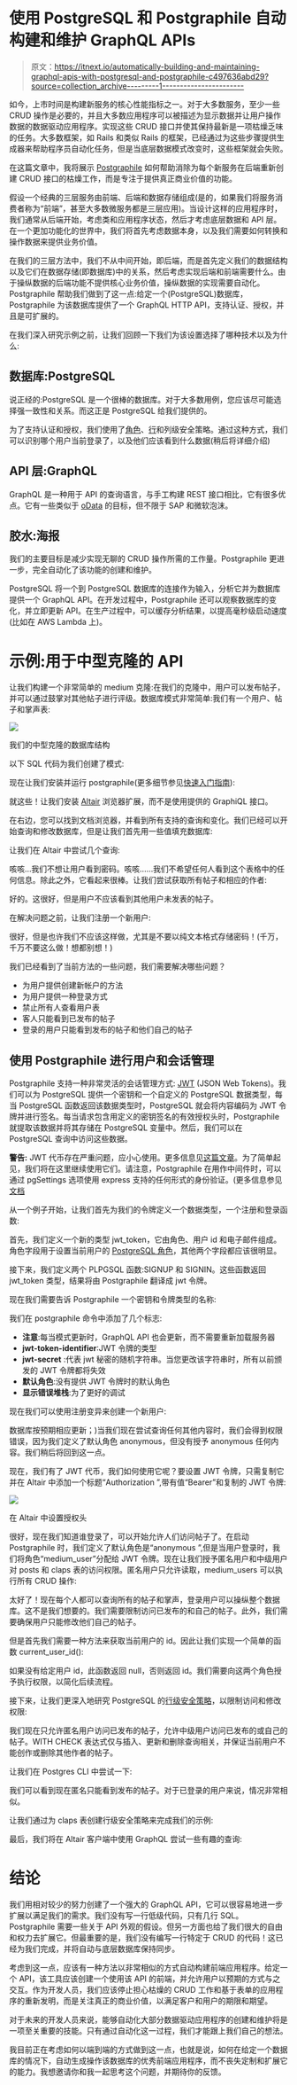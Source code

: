 # 使用 PostgreSQL 和 Postgraphile 自动构建和维护 GraphQL APIs

> 原文：<https://itnext.io/automatically-building-and-maintaining-graphql-apis-with-postgresql-and-postgraphile-c497636abd29?source=collection_archive---------1----------------------->

如今，上市时间是构建新服务的核心性能指标之一。对于大多数服务，至少一些 CRUD 操作是必要的，并且大多数应用程序可以被描述为显示数据并让用户操作数据的数据驱动应用程序。实现这些 CRUD 接口并使其保持最新是一项枯燥乏味的任务。大多数框架，如 Rails 和类似 Rails 的框架，已经通过为这些步骤提供生成器来帮助程序员自动化任务，但是当底层数据模式改变时，这些框架就会失败。

在这篇文章中，我将展示 [Postgraphile](https://www.graphile.org/postgraphile/) 如何帮助消除为每个新服务在后端重新创建 CRUD 接口的枯燥工作，而是专注于提供真正商业价值的功能。

假设一个经典的三层服务由前端、后端和数据存储组成(是的，如果我们将服务消费者称为“前端”，甚至大多数微服务都是三层应用)。当设计这样的应用程序时，我们通常从后端开始，考虑类和应用程序状态，然后才考虑底层数据和 API 层。在一个更加功能化的世界中，我们将首先考虑数据本身，以及我们需要如何转换和操作数据来提供业务价值。

在我们的三层方法中，我们不从中间开始，即后端，而是首先定义我们的数据结构以及它们在数据存储(即数据库)中的关系，然后考虑实现后端和前端需要什么。由于操纵数据的后端功能不提供核心业务价值，操纵数据的实现需要自动化。Postgraphile 帮助我们做到了这一点:给定一个(PostgreSQL)数据库，Postgraphile 为该数据库提供了一个 GraphQL HTTP API，支持认证、授权，并且是可扩展的。

在我们深入研究示例之前，让我们回顾一下我们为该设置选择了哪种技术以及为什么:

## 数据库:PostgreSQL

说正经的:PostgreSQL 是一个很棒的数据库。对于大多数用例，您应该尽可能选择强一致性和关系。而这正是 PostgreSQL 给我们提供的。

为了支持认证和授权，我们使用了[角色](https://www.postgresql.org/docs/current/static/database-roles.html)、[行](https://www.postgresql.org/docs/10/static/sql-createpolicy.html)和列级安全策略。通过这种方式，我们可以识别哪个用户当前登录了，以及他们应该看到什么数据(稍后将详细介绍)

## API 层:GraphQL

GraphQL 是一种用于 API 的查询语言，与手工构建 REST 接口相比，它有很多优点。它有一些类似于 [oData](http://www.odata.org/) 的目标，但不限于 SAP 和微软泡沫。

## 胶水:海报

我们的主要目标是减少实现无聊的 CRUD 操作所需的工作量。Postgraphile 更进一步，完全自动化了该功能的创建和维护。

PostgreSQL 将一个到 PostgreSQL 数据库的连接作为输入，分析它并为数据库提供一个 GraphQL API。在开发过程中，Postgraphile 还可以观察数据库的变化，并立即更新 API。在生产过程中，可以缓存分析结果，以提高毫秒级启动速度(比如在 AWS Lambda 上)。

# 示例:用于中型克隆的 API

让我们构建一个非常简单的 medium 克隆:在我们的克隆中，用户可以发布帖子，并可以通过鼓掌对其他帖子进行评级。数据库模式非常简单:我们有一个用户、帖子和掌声表:

![](img/87217f34f92f60a6f69d9d408dfd029b.png)

我们的中型克隆的数据库结构

以下 SQL 代码为我们创建了模式:

现在让我们安装并运行 postgraphile(更多细节参见[快速入门指南](https://www.graphile.org/postgraphile/quick-start-guide/)):

就这些！让我们安装 [Altair](https://github.com/imolorhe/altair) 浏览器扩展，而不是使用提供的 GraphiQL 接口。

在右边，您可以找到文档浏览器，并看到所有支持的查询和变化。我们已经可以开始查询和修改数据库，但是让我们首先用一些值填充数据库:

让我们在 Altair 中尝试几个查询:

咳咳…我们不想让用户看到密码。咳咳……我们不希望任何人看到这个表格中的任何信息。除此之外，它看起来很棒。让我们尝试获取所有帖子和相应的作者:

好的。这很好，但是用户不应该看到其他用户未发表的帖子。

在解决问题之前，让我们注册一个新用户:

很好，但是也许我们不应该这样做，尤其是不要以纯文本格式存储密码！(千万，千万不要这么做！想都别想！)

我们已经看到了当前方法的一些问题，我们需要解决哪些问题？

*   为用户提供创建新帐户的方法
*   为用户提供一种登录方式
*   禁止所有人查看用户表
*   客人只能看到已发布的帖子
*   登录的用户只能看到发布的帖子和他们自己的帖子

## 使用 Postgraphile 进行用户和会话管理

Postgraphile 支持一种非常灵活的会话管理方式: [JWT](https://jwt.io/) (JSON Web Tokens)。我们可以为 PostgreSQL 提供一个密钥和一个自定义的 PostgreSQL 数据类型，每当 PostgreSQL 函数返回该数据类型时，PostgreSQL 就会将内容编码为 JWT 令牌并进行签名。每当请求包含用定义的密钥签名的有效授权头时，Postgraphile 就提取该数据并将其存储在 PostgreSQL 变量中。然后，我们可以在 PostgreSQL 查询中访问这些数据。

**警告:** JWT 代币存在严重问题，应小心使用。更多信息见[这篇文章](http://cryto.net/~joepie91/blog/2016/06/13/stop-using-jwt-for-sessions/)。为了简单起见，我们将在这里继续使用它们。请注意，Postgraphile 在用作中间件时，可以通过 pgSettings 选项使用 express 支持的任何形式的身份验证。(更多信息参见[文档](https://www.graphile.org/postgraphile/usage-library/)

从一个例子开始，让我们首先为我们的令牌定义一个数据类型，一个注册和登录函数:

首先，我们定义一个新的类型 jwt_token，它由角色、用户 id 和电子邮件组成。角色字段用于设置当前用户的 [PostgreSQL 角色](https://www.postgresql.org/docs/current/static/database-roles.html)，其他两个字段都应该很明显。

接下来，我们定义两个 PLPGSQL 函数:SIGNUP 和 SIGNIN。这些函数返回 jwt_token 类型，结果将由 Postgraphile 翻译成 jwt 令牌。

现在我们需要告诉 Postgraphile 一个密钥和令牌类型的名称:

我们在 postgraphile 命令中添加了几个标志:

*   **注意**:每当模式更新时，GraphQL API 也会更新，而不需要重新加载服务器
*   **jwt-token-identifier**:JWT 令牌的类型
*   **jwt-secret** :代表 jwt 秘密的随机字符串。当您更改该字符串时，所有以前颁发的 JWT 令牌都将失效
*   **默认角色**:没有提供 JWT 令牌时的默认角色
*   **显示错误堆栈**:为了更好的调试

现在我们可以使用注册变异来创建一个新用户:

数据库按预期相应更新；)当我们现在尝试查询任何其他内容时，我们会得到权限错误，因为我们定义了默认角色 anonymous，但没有授予 anonymous 任何内容。我们稍后将回到这一点。

现在，我们有了 JWT 代币，我们如何使用它呢？要设置 JWT 令牌，只需复制它并在 Altair 中添加一个标题“Authorization ”,带有值“Bearer”和复制的 JWT 令牌:

![](img/40d68f9b37dadb40c0fce06e3c8d549f.png)

在 Altair 中设置授权头

很好，现在我们知道谁登录了，可以开始允许人们访问帖子了。在启动 Postgraphile 时，我们定义了默认角色是“anonymous ”,但是当用户登录时，我们将角色“medium_user”分配给 JWT 令牌。现在让我们授予匿名用户和中级用户对 posts 和 claps 表的访问权限。匿名用户只允许读取，medium_users 可以执行所有 CRUD 操作:

太好了！现在每个人都可以查询所有的帖子和掌声，登录用户可以操纵整个数据库。这不是我们想要的。我们需要限制访问已发布的和自己的帖子。此外，我们需要确保用户只能修改他们自己的帖子。

但是首先我们需要一种方法来获取当前用户的 id。因此让我们实现一个简单的函数 current_user_id():

如果没有给定用户 id，此函数返回 null，否则返回 id。我们需要向这两个角色授予执行权限，以简化后续流程。

接下来，让我们更深入地研究 PostgreSQL 的[行级安全策略](https://www.postgresql.org/docs/current/static/ddl-rowsecurity.html)，以限制访问和修改权限:

我们现在只允许匿名用户访问已发布的帖子，允许中级用户访问已发布的或自己的帖子。WITH CHECK 表达式仅与插入、更新和删除查询相关，并保证当前用户不能创作或删除其他作者的帖子。

让我们在 Postgres CLI 中尝试一下:

我们可以看到现在匿名只能看到发布的帖子。对于已登录的用户来说，情况非常相似。

让我们通过为 claps 表创建行级安全策略来完成我们的示例:

最后，我们将在 Altair 客户端中使用 GraphQL 尝试一些有趣的查询:

# 结论

我们用相对较少的努力创建了一个强大的 GraphQL API，它可以很容易地进一步扩展以满足我们的需求。我们没有写一行低级代码，只有几行 SQL。Postgraphile 需要一些关于 API 外观的假设。但另一方面也给了我们很大的自由和权力去扩展它。但最重要的是，我们没有编写一行特定于 CRUD 的代码！这已经为我们完成，并将自动与底层数据库保持同步。

考虑到这一点，应该有一种方法以非常相似的方式自动构建前端应用程序。给定一个 API，该工具应该创建一个使用该 API 的前端，并允许用户以预期的方式与之交互。作为开发人员，我们应该停止担心枯燥的 CRUD 工作和基于表单的应用程序的重新发明，而是关注真正的商业价值，以满足客户和用户的期限和期望。

对于未来的开发人员来说，能够自动化大部分数据驱动应用程序的创建和维护将是一项至关重要的技能。只有通过自动化这一过程，我们才能跟上我们自己的想法。

我目前正在考虑如何以端到端的方式做到这一点，也就是说，如何在给定一个数据库的情况下，自动生成操作该数据库的优秀前端应用程序，而不丧失定制和扩展它的能力。我想邀请你和我一起思考这个问题，并期待你的反馈。
